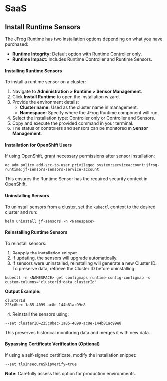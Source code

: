 # SaaS

## Install Runtime Sensors

The JFrog Runtime has two installation options depending on what you have purchased:

* **Runtime Integrity:** Default option with Runtime Controller only.
* **Runtime Impact:** Includes Runtime Controller and Runtime Sensors.

#### Installing Runtime Sensors

To install a runtime sensor on a cluster:

1. Navigate to **Administration > Runtime > Sensor Management**.
2. Click **Install Runtime** to open the installation wizard.
3. Provide the environment details:
   * **Cluster name:** Used as the cluster name in management.
   * **Namespace:** Specify where the JFrog Runtime component will run.
4. Select the installation type: Controller only or Controller and Sensors.
5. Copy and execute the provided command in your terminal.
6. The status of controllers and sensors can be monitored in **Sensor Management**.

#### Installation for OpenShift Users

If using OpenShift, grant necessary permissions after sensor installation:

```
oc adm policy add-scc-to-user privileged system:serviceaccount:jfrog-runtime:jf-sensors-sensors-service-account
```

This ensures the Runtime Sensor has the required security context in OpenShift.

#### Uninstalling Sensors

To uninstall sensors from a cluster, set the `kubectl` context to the desired cluster and run:

```
helm uninstall jf-sensors -n <Namespace>
```

#### Reinstalling Runtime Sensors

To reinstall sensors:

1. Reapply the installation snippet.
2. If updating, the sensors will upgrade automatically.
3. If sensors were uninstalled, reinstalling will generate a new Cluster ID. To preserve data, retrieve the Cluster ID before uninstalling:

```
kubectl -n <NAMESPACE> get configmaps runtime-config-configmap -o custom-columns='clusterId:data.clusterId'
```

**Output Example:**

```
clusterId
225c8bec-1a85-4099-ac8e-144b81ac99e8
```

4. Reinstall the sensors using:

```
--set clusterID=225c8bec-1a85-4099-ac8e-144b81ac99e8
```

This preserves historical monitoring data and merges it with new data.

#### Bypassing Certificate Verification (Optional)

If using a self-signed certificate, modify the installation snippet:

```
--set tlsInsecureSkipVerify=true
```

**Note:** Carefully assess this option for production environments.
